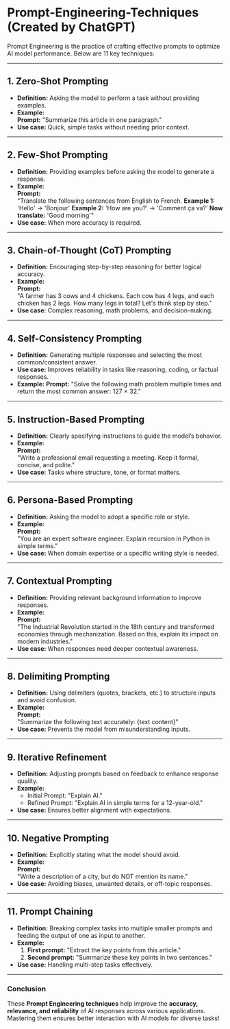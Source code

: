 # Prompt-Engineering-Techniques (Created by ChatGPT)

Prompt Engineering is the practice of crafting effective prompts to optimize AI model performance. Below are 11 key techniques:

---

## 1. Zero-Shot Prompting
- **Definition:** Asking the model to perform a task without providing examples.
- **Example:**  
  **Prompt:** "Summarize this article in one paragraph."
- **Use case:** Quick, simple tasks without needing prior context.

---

## 2. Few-Shot Prompting
- **Definition:** Providing examples before asking the model to generate a response.
- **Example:**  
  **Prompt:**  
  "Translate the following sentences from English to French.
  **Example 1:** 'Hello' → 'Bonjour'
  **Example 2:** 'How are you?' → 'Comment ça va?'
  **Now translate:** 'Good morning'"
- **Use case:** When more accuracy is required.

---

## 3. Chain-of-Thought (CoT) Prompting
- **Definition:** Encouraging step-by-step reasoning for better logical accuracy.
- **Example:**  
  **Prompt:**  
  "A farmer has 3 cows and 4 chickens. Each cow has 4 legs, and each chicken has 2 legs. How many legs in total? Let's think step by step."
- **Use case:** Complex reasoning, math problems, and decision-making.

---

## 4. Self-Consistency Prompting
- **Definition:** Generating multiple responses and selecting the most common/consistent answer.
- **Use case:** Improves reliability in tasks like reasoning, coding, or factual responses.
- **Example:**
  **Prompt:**
  "Solve the following math problem multiple times and return the most common answer: 127 × 32."
---

## 5. Instruction-Based Prompting
- **Definition:** Clearly specifying instructions to guide the model’s behavior.
- **Example:**  
  **Prompt:**  
  "Write a professional email requesting a meeting. Keep it formal, concise, and polite."
- **Use case:** Tasks where structure, tone, or format matters.

---

## 6. Persona-Based Prompting
- **Definition:** Asking the model to adopt a specific role or style.
- **Example:**  
  **Prompt:**  
  "You are an expert software engineer. Explain recursion in Python in simple terms."
- **Use case:** When domain expertise or a specific writing style is needed.

---

## 7. Contextual Prompting
- **Definition:** Providing relevant background information to improve responses.
- **Example:**  
  **Prompt:**  
  "The Industrial Revolution started in the 18th century and transformed economies through mechanization. Based on this, explain its impact on modern industries."
- **Use case:** When responses need deeper contextual awareness.

---

## 8. Delimiting Prompting
- **Definition:** Using delimiters (quotes, brackets, etc.) to structure inputs and avoid confusion.
- **Example:**  
  **Prompt:**  
  "Summarize the following text accurately: {text content}"
- **Use case:** Prevents the model from misunderstanding inputs.

---

## 9. Iterative Refinement
- **Definition:** Adjusting prompts based on feedback to enhance response quality.
- **Example:**  
  - Initial Prompt: "Explain AI."
  - Refined Prompt: "Explain AI in simple terms for a 12-year-old."
- **Use case:** Ensures better alignment with expectations.

---

## 10. Negative Prompting
- **Definition:** Explicitly stating what the model should avoid.
- **Example:**  
  **Prompt:**  
  "Write a description of a city, but do NOT mention its name."
- **Use case:** Avoiding biases, unwanted details, or off-topic responses.

---

## 11. Prompt Chaining
- **Definition:** Breaking complex tasks into multiple smaller prompts and feeding the output of one as input to another.
- **Example:**  
  1. **First prompt:** "Extract the key points from this article."
  2. **Second prompt:** "Summarize these key points in two sentences."
- **Use case:** Handling multi-step tasks effectively.

---

### Conclusion
These **Prompt Engineering techniques** help improve the **accuracy, relevance, and reliability** of AI responses across various applications. Mastering them ensures better interaction with AI models for diverse tasks!


